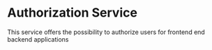 # Authorization Service

This service offers the possibility to authorize users for frontend end backend applications